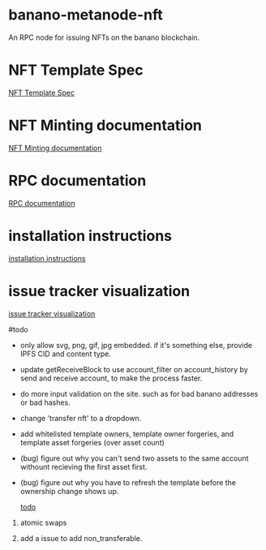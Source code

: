 # banano-metanode-nft

An RPC node for issuing NFTs on the banano blockchain.

# NFT Template Spec

  [NFT Template Spec](https://github.com/Airtune/73-meta-tokens/blob/main/meta_ledger_protocol/mint_blocks.md)

# NFT Minting documentation

  [NFT Minting documentation](docs/creating-nfts.md)

# RPC documentation

  [RPC documentation](docs/documentation.md)

# installation instructions

  [installation instructions](docs/installation.md)

# issue tracker visualization

  [issue tracker visualization](https://9-volt.github.io/bug-life/?repo=BananoCoin/banano-metanode-nft)

#todo
- only allow svg, png, gif, jpg embedded.
if it's something else, provide IPFS CID and content type.

- update getReceiveBlock to use account_filter on account_history by send and receive account, to make the process faster.

- do more input validation on the site. such as for bad banano addresses or bad hashes.
- change 'transfer nft' to a dropdown.
- add whitelisted template owners, template owner forgeries, and template asset forgeries (over asset count)
- (bug) figure out why you can't send two assets to the same account withount recieving the first asset first.
- (bug) figure out why you have to refresh the template before the ownership change shows up.

  [todo](https://github.com/BananoCoin/banano-metanode-nft/issues)

1. atomic swaps

2. add a issue to add non_transferable.
